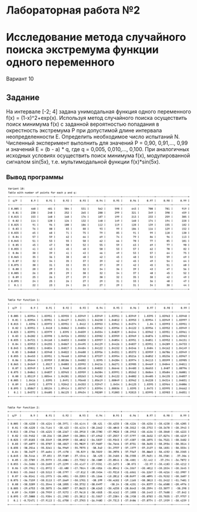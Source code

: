 # Лабораторная работа №2

# Исследование метода случайного поиска экстремума функции одного переменного

Вариант 10

## Задание

На интервале [-2; 4] задана унимодальная функция одного переменного f(x) = (1-x)^2+exp(x). Используя метод случайного поиска осуществить поиск минимума f(x) с заданной вероятностью попадания в окрестность экстремума P при допустимой длине интервала неопределенности E. Определить необходимое число испытаний N. Численный эксперимент выполнить для значений P = 0,90, 0,91,..., 0,99 и значений E = (b - a) * q, где q = 0,005, 0,010,..., 0,100.
При аналогичных исходных условиях осуществить поиск минимума f(x), модулированной сигналом sin(5x), т.е. мультимодальной функции f(x)*sin(5x).

### Вывод программы

![](https://github.com/AnnaMinkova/Tsisa_lab_02/blob/main/лр2-1.jpg?raw=true)

![](https://github.com/AnnaMinkova/Tsisa_lab_02/blob/main/лр2-2.jpg?raw=true)

![](https://github.com/AnnaMinkova/Tsisa_lab_02/blob/main/лр2-3.jpg?raw=true)
